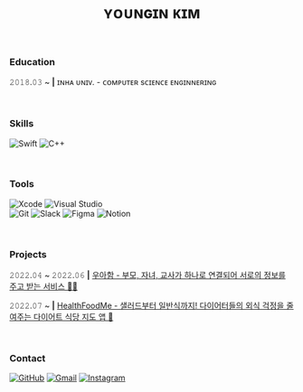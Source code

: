 <div align="center">

# ʏᴏᴜɴɢɪɴ ᴋɪᴍ

</div>

<br>

### Education

𝟸𝟶𝟷𝟾.𝟶𝟹 ~ **|** ɪɴʜᴀ ᴜɴɪᴠ. - ᴄᴏᴍᴘᴜᴛᴇʀ sᴄɪᴇɴᴄᴇ ᴇɴɢɪɴɴᴇʀɪɴɢ

<br>

### Skills

![Swift](https://img.shields.io/badge/swift-F05138?style=flat-square&logo=swift&logoColor=white)
![C++](https://img.shields.io/badge/c++-00599C?style=flat-square&logo=c++&logoColor=white)

<br>

### Tools

![Xcode](https://img.shields.io/badge/Xcode-147EFB?style=flat-square&logo=Xcode&logoColor=white)
![Visual Studio](https://img.shields.io/badge/Visual%20Studio-5C2D91?style=flat-square&logo=visual-studio&logoColor=white)
<br>
![Git](https://img.shields.io/badge/Git-F05032?style=flat-square&logo=Git&logoColor=white)
![Slack](https://img.shields.io/badge/Slack-4A154B?style=flat-square&logo=Slack&logoColor=white)
![Figma](https://img.shields.io/badge/Figma-009688?style=flat-square&logo=Figma&logoColor=white)
![Notion](https://img.shields.io/badge/Notion-000000?style=flat-square&logo=Notion&logoColor=white)

<br>

### Projects

𝟸𝟶𝟸𝟸.𝟶𝟺 ~ 𝟸𝟶𝟸𝟸.𝟶𝟼 **|** [우아함 - 부모, 자녀, 교사가 하나로 연결되어 서로의 정보를 주고 받는 서비스 🧒🏻](https://github.com/0inn/Wooaham)
<br>

𝟸𝟶𝟸𝟸.𝟶𝟽 ~ **|** [HealthFoodMe - 샐러드부터 일반식까지! 다이어터들의 외식 걱정을 줄여주는 다이어트 식당 지도 앱 🥗](https://github.com/Health-Food-Me/Health-Food-Me-iOS)

<br>

### Contact

[![GitHub](https://img.shields.io/badge/github-181717?style=flat-square&logo=github&logoColor=white)](https://github.com/0inn)
[![Gmail](https://img.shields.io/badge/Gmail-EA4335?style=flat-square&logo=gmail&logoColor=white)](mailto:0inn1220@gmail.com)
[![Instagram](https://img.shields.io/badge/Instagram-DD2A7B?style=flat-square&logo=Instagram&logoColor=white)](https://www.instagram.com/0._inn)

